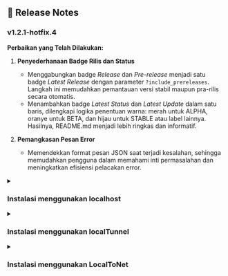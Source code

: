 ## 📢 Release Notes

### v1.2.1-hotfix.4

**Perbaikan yang Telah Dilakukan:**

1. **Penyederhanaan Badge Rilis dan Status**  
   - Menggabungkan badge *Release* dan *Pre-release* menjadi satu badge *Latest Release* dengan parameter `?include_prereleases`. Langkah ini memudahkan pemantauan versi stabil maupun pra-rilis secara otomatis.  
   - Menambahkan badge *Latest Status* dan *Latest Update* dalam satu baris, dilengkapi logika penentuan warna: merah untuk ALPHA, oranye untuk BETA, dan hijau untuk STABLE atau label lainnya. Hasilnya, README.md menjadi lebih ringkas dan informatif.

2. **Pemangkasan Pesan Error**  
   - Memendekkan format pesan JSON saat terjadi kesalahan, sehingga memudahkan pengguna dalam memahami inti permasalahan dan meningkatkan efisiensi pelacakan error.

<details>
  <summary><h3 id="instalasi-menggunakan-localhost">Instalasi menggunakan localhost</h3></summary>

  Berikut adalah langkah-langkah untuk menginstalasi Edvisor di localhost:

  1. **Install XAMPP**  
     - Unduh dan instal XAMPP versi PHP 8.2.12 dari <a href="https://www.apachefriends.org/index.html" target="_blank">situs resmi XAMPP</a>.
     - Ikuti petunjuk instalasi untuk sistem operasi Anda.

  2. **Aktifkan Apache dan MySQL**  
     - Buka **XAMPP Control Panel** setelah instalasi selesai.
     - Pada panel kontrol, klik tombol **Start** di sebelah **Apache** dan **MySQL** untuk memulai layanan tersebut.
     - Pastikan status kedua layanan berubah menjadi **Running**.

  3. **Ekstrak File Edvisor**  
     - Ekstrak file `Edvisor.7z` dan tempatkan dalam direktori `xampp/htdocs/`.

  4. **Impor Database**  
     - Buka file `database.sql` dan salin seluruh query.
     - Buka browser dan navigasikan ke [`http://localhost/phpmyadmin/`](http://localhost/phpmyadmin/index.php?route=/server/sql).
     - Klik tab **SQL**, tempelkan query yang telah disalin, dan jalankan dengan menekan tombol **Go**.

  5. **Jalankan Aplikasi**  
     - Buka browser dan akses [`http://localhost/edvisor/`](http://localhost/edvisor/) untuk menguji aplikasi.
</details>

<details>
  <summary><h3 id="instalasi-menggunakan-localtunnel">Instalasi menggunakan localTunnel</h3></summary>

  Untuk memungkinkan akses publik ke aplikasi Edvisor yang berjalan di jaringan pribadi, Anda dapat menggunakan **localTunnel**. Berikut adalah langkah-langkah instalasinya:

  1. **Pastikan Instalasi di Localhost Selesai**  
     - Pastikan Anda telah menyelesaikan semua tahapan instalasi Edvisor di localhost seperti pada langkah [Instalasi menggunakan localhost](#instalasi-menggunakan-localhost).

  2. **Jalankan Apache dalam XAMPP dan Catat Port yang Digunakan untuk HTTP**  
     - Buka XAMPP Control Panel.
     - Jalankan Apache dan MySQL, kemudian catat port yang digunakan untuk HTTP (biasanya port 80).

  3. **Buka Direktori Konfigurasi Aplikasi**  
     - Navigasikan ke direktori `xampp/htdocs/Edvisor/application/config` menggunakan File Explorer.

  4. **Edit File 'config.php'**  
     - Buka file `config.php` menggunakan text editor favorit Anda.

  5. **Definisikan Subdomain yang Ingin Digunakan sebagai Alamat Web Hosting**  
     - Pastikan subdomain yang dipilih unik agar bisa digunakan.
        
       ```php
       $localTunnelSubdomain = '[subdomain].loca.lt';
       ```

     - Contoh:
     
       ```php
       $localTunnelSubdomain = 'edvisorfilkomub.loca.lt';
       ```

  6. **Buka Direktori Konfigurasi Virtual Hosts**  
     - Navigasikan ke direktori `xampp/apache/conf/extra/` menggunakan File Explorer.

  7. **Edit File 'httpd-vhosts.conf'**  
     - Buka file `httpd-vhosts.conf` menggunakan text editor favorit Anda.

  8. **Tambahkan Konfigurasi Virtual Hosts pada Baris Paling Bawah File `httpd-vhosts.conf`**  
     - Tambahkan kode berikut dengan mengganti `[port HTTP]` dan `[subdomain yang sudah didefinisikan]` sesuai dengan konfigurasi Anda:
     <br>

     ```apache
     <VirtualHost *:[port HTTP]>
         ServerName localhost
         DocumentRoot "C:/xampp/htdocs/"
         <Directory "C:/xampp/htdocs/">
             Options Indexes FollowSymLinks Includes ExecCGI
             AllowOverride All
             Require all granted
         </Directory>
     </VirtualHost>

     <VirtualHost *:<port HTTP>>
         ServerName [subdomain yang sudah didefinisikan].loca.lt
         DocumentRoot "C:/xampp/htdocs/edvisor"
         <Directory "C:/xampp/htdocs/edvisor">
             Options Indexes FollowSymLinks Includes ExecCGI
             AllowOverride All
             Require all granted
         </Directory>
     </VirtualHost>
     ```

     **Contoh:**

     ```apache
     <VirtualHost *:80>
         ServerName localhost
         DocumentRoot "C:/xampp/htdocs/"
         <Directory "C:/xampp/htdocs/">
             Options Indexes FollowSymLinks Includes ExecCGI
             AllowOverride All
             Require all granted
         </Directory>
     </VirtualHost>

     <VirtualHost *:80>
         ServerName edvisorfilkomub.loca.lt
         DocumentRoot "C:/xampp/htdocs/edvisor"
         <Directory "C:/xampp/htdocs/edvisor">
             Options Indexes FollowSymLinks Includes ExecCGI
             AllowOverride All
             Require all granted
         </Directory>
     </VirtualHost>
     ```

  9. **Unduh dan Install Node.js Versi LTS dari Situs Resmi Node.js**  
     - Kunjungi <a href="https://nodejs.org/" target="_blank">situs resmi Node.js</a> dan unduh versi LTS terbaru.
     - Ikuti petunjuk instalasi untuk sistem operasi Anda.

  10. **Buka Command Prompt**  
      - Tekan tombol `Windows + R`, ketik `cmd`, dan tekan `Enter` untuk membuka Command Prompt.

  11. **Verifikasi Instalasi Node.js dan npm**  
      ```bash
      node -v
      npm -v
      ```
      Pastikan kedua perintah tersebut mengembalikan versi yang terinstal.

  12. **Install localTunnel Secara Global**  
      - Jalankan perintah berikut di Command Prompt:
      <br>

      ```bash
      npm install -g localtunnel
      ```

  13. **Verifikasi Instalasi localTunnel**  
      ```bash
      lt --version
      ```
      Pastikan **localTunnel** terinstal dengan benar.

  14. **Jalankan localTunnel** 
      - Jalankan perintah berikut dengan mengganti <port HTTP> dan <subdomain> sesuai dengan konfigurasi Anda
      <br>
      
      ```bash
      lt --port [port HTTP] --subdomain [subdomain yang sudah didefinisikan]
      ```
      
      **Contoh:**

      ```bash
      lt --port 80 --subdomain edvisorfilkomub
      ```

      **Catatan:**  
      - `--port 80`: Menentukan port lokal yang akan diekspos.
      - `--subdomain edvisorfilkomub`: Menginginkan subdomain khusus. Namun, **localTunnel** secara gratis tidak menjamin ketersediaan subdomain tertentu. Jika subdomain yang diinginkan sudah digunakan, Anda mungkin perlu memilih subdomain lain.

  15. **Uji Akses Publik melalui Browser dengan Menuliskan Subdomain dalam URL**  
      
      **Contoh URL:**
      ```bash
      https://edvisorfilkomub.loca.lt/
      ```

  16. **Uji dengan Menggunakan Perangkat dan Jaringan yang Berbeda**  
      - Pastikan aplikasi Edvisor dapat diakses dari perangkat dan jaringan yang berbeda untuk memastikan kompatibilitas dan kestabilan akses publik.

  17. **Pastikan Koneksi Internet Stabil**  
      - Pastikan internet pada jaringan pribadi Anda stabil agar tidak muncul error **502 Bad Gateway** saat diakses dari perangkat lain.

  18. **Mengatasi Pesan Password Tunnel**  
      - Apabila muncul pesan `'To access the website, please enter the tunnel password below.'`, isi password tunnel dengan alamat IP jaringan pribadi Anda. Gunakan perintah `ipconfig` di Command Prompt untuk mendapatkan alamat IPv4 Anda, kemudian salin dan masukkan sebagai password.
    
      **Langkah-langkah:**
      1. Buka Command Prompt.
      2. Jalankan perintah: 

         ```bash
         ipconfig
         ```
      3. Cari bagian **IPv4 Address** dan salin alamatnya.
      4. Masukkan alamat IP tersebut sebagai password tunnel saat diminta.
</details>

<details>
  <summary><h3 id="instalasi-menggunakan-localtonet">Instalasi menggunakan LocalToNet</h3></summary>

  Setelah berhasil menggunakan localTunnel, Anda juga dapat menggunakan <a href="https://localtonet.com/" target="_blank">LocalToNet</a> sebagai alternatif untuk membuat aplikasi Edvisor dapat diakses secara publik.

  1. **Pastikan Instalasi di Localhost Selesai**
     - Pastikan langkah [Instalasi menggunakan localhost](#instalasi-menggunakan-localhost) telah selesai.

  2. **Jalankan Apache dalam XAMPP dan Catat Port HTTP**
     - Buka XAMPP Control Panel.
     - Jalankan Apache dan MySQL, catat port HTTP (biasanya port 80).

  3. **Buka Direktori Konfigurasi Aplikasi**
     - Navigasikan ke `xampp/htdocs/Edvisor/application/config`.

  4. **Edit File 'config.php'**
     - Buka `config.php` menggunakan text editor favorit Anda.

  5. **Definisikan Subdomain LocalToNet**
     ```php
     $localToNetSubdomain = '<subdomain>.localto.net';
     ```
     
     **Contoh:**
     ```php
     $localToNetSubdomain = 'edvisorfilkomub.localto.net';
     ```

  6. **Buka Direktori Konfigurasi Virtual Hosts**
     - Navigasikan ke `xampp/apache/conf/extra/`.

  7. **Edit File 'httpd-vhosts.conf'**
     - Buka `httpd-vhosts.conf` menggunakan text editor favorit Anda.

  8. **Tambahkan Konfigurasi Virtual Hosts**
     - Tambahkan kode berikut dengan mengganti `[port HTTP]` dan `[subdomain yang sudah didefinisikan]` sesuai dengan konfigurasi Anda:
     <br>

     ```apache
     <VirtualHost *:[port HTTP]>
         ServerName localhost
         DocumentRoot "C:/xampp/htdocs/"
         <Directory "C:/xampp/htdocs/">
             Options Indexes FollowSymLinks Includes ExecCGI
             AllowOverride All
             Require all granted
         </Directory>
     </VirtualHost>

     <VirtualHost *:[port HTTP]>
      ServerAdmin webmaster@localto.net
      ServerName [subdomain yang sudah didefinisikan].localto.net
      DocumentRoot "C:/xampp/htdocs/Edvisor"
      <Directory "C:/xampp/htdocs/Edvisor">
          Options Indexes FollowSymLinks Includes ExecCGI
          AllowOverride All
          Require all granted
      </Directory>
      ErrorLog "logs/[subdomain yang sudah didefinisikan].localto.net-error.log"
      CustomLog "logs/[subdomain yang sudah didefinisikan].localto.net-access.log" common
     </VirtualHost>
     ```

     **Contoh:**
     ```apache
     <VirtualHost *:80>
         ServerName localhost
         DocumentRoot "C:/xampp/htdocs/"
         <Directory "C:/xampp/htdocs/">
             Options Indexes FollowSymLinks Includes ExecCGI
             AllowOverride All
             Require all granted
         </Directory>
     </VirtualHost>

     <VirtualHost *:80>
      ServerAdmin webmaster@localto.net
      ServerName edvisorfilkomub.localto.net
      DocumentRoot "C:/xampp/htdocs/Edvisor"
      <Directory "C:/xampp/htdocs/Edvisor">
          Options Indexes FollowSymLinks Includes ExecCGI
          AllowOverride All
          Require all granted
      </Directory>
      ErrorLog "logs/edvisorfilkomub.localto.net-error.log"
      CustomLog "logs/edvisorfilkomub.localto.net-access.log" common
     </VirtualHost>
     ```

  9. **Daftarkan akun di LocalToNet**
     - Daftar dan masuk melalui situs resmi <a href="https://localtonet.com/" target="_blank">LocalToNet</a>.

  10. **Tambahkan Balance (Opsional)**
      - Menambah balance untuk meningkatkan bandwidth.

  11. **Buka My Tunnels > HTTP**
      - Buka sidebar LocalToNet, lalu akses halaman Tunnel HTTP.
     
  12. **Isi Formulir Tunnel**
      ```
      Process Type: Custom SubDomain
      Auth Token: Default
      Server: SG-Singapore
      SubDomain: [subdomain yang sudah didefinisikan]
      Domain: localto.net
      IP: 127.0.0.1
      Port: [port HTTP]
      ```

      **Contoh:**
      ```
      Process Type: Custom SubDomain
      Auth Token: Default
      Server: SG-Singapore
      SubDomain: edvisorfilkomub
      Domain: localto.net
      IP: 127.0.0.1
      Port: 80
      ```

      Klik **Create**.

  13. **Install LocalToNet Client**
      - Unduh dan instal aplikasi LocalToNet Client di perangkat Anda melalui situs resmi <a href="https://localtonet.com/download" target="_blank">LocalToNet</a>.

  14. **Ekstrak dan Jalankan localtonet.exe**
      - Ekstrak berkas, kemudian jalankan `localtonet.exe`. Setelah dijalankan, Command Prompt akan muncul.

  15. **Buka Halaman User Token**
      - Akses Halaman <a href="https://localtonet.com/usertoken" target="_blank">User Token</a> menggunakan browser.

  16. **Salin Token Default**
      - Salin token, kemudian tempelkan di Command Prompt dan tekan **Enter**.

  17. **Tunggu Status Tersambung**
      - Pastikan **Session Status** menjadi 'Connected'.

  18. **Buka Halaman Tunnel di LocalToNet**
      - Akses Halaman <a href="https://localtonet.com/tunnel/http" target="_blank">Tunnel</a>, lalu klik tombol **Start** pada Tunnel yang dibuat.

  19. **Tunggu Status Menjadi OK**
      - Pastikan **Status** pada Command Prompt menjadi 'OK'.

  20. **Uji Halaman Web**

      **Contoh URL:**
      ```bash
      https://edvisorfilkomub.localto.net/
      ```

  21. **Uji dengan Perangkat dan Jaringan Berbeda**  
      - Pastikan aplikasi Edvisor dapat diakses dari berbagai perangkat dan jaringan untuk memastikan kompatibilitas serta kestabilan akses publik.

  22. **Pastikan Internet Stabil**
      - Pastikan koneksi internet Anda stabil agar akses pengguna tidak terganggu.

  23. **Matikan Proteksi Akses Web pada Antivirus (Opsional)**
      - Apabila URL diblokir, matikan proteksi akses web pada antivirus pengguna.
</details>